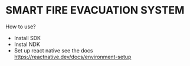 # SMART FIRE EVACUATION SYSTEM

How to use?
- Install SDK
- Instal NDK
- Set up react native see the docs https://reactnative.dev/docs/environment-setup
